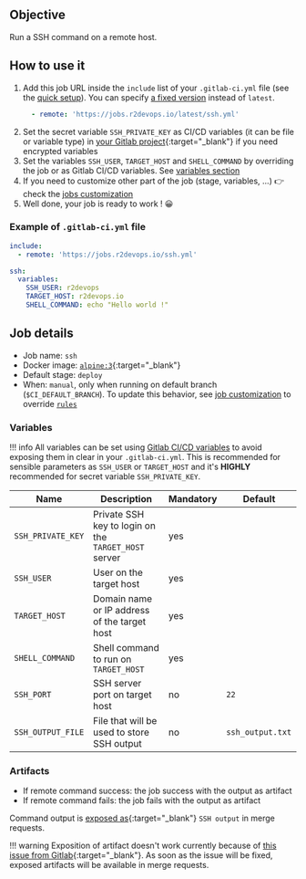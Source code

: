 ## Objective

Run a SSH command on a remote host.

## How to use it

1. Add this job URL inside the `include` list of your `.gitlab-ci.yml` file (see the [quick setup](/use-the-hub/#quick-setup)). You can specify [a fixed version](#changelog) instead of `latest`.
    ```yaml
      - remote: 'https://jobs.r2devops.io/latest/ssh.yml'
    ```
1. Set the secret variable `SSH_PRIVATE_KEY` as CI/CD variables (it can be file
   or variable type) in [your Gitlab
   project](https://docs.gitlab.com/12.10/ee/ci/variables/#via-the-ui){:target="_blank"}
   if you need encrypted variables
1. Set the variables `SSH_USER`, `TARGET_HOST` and `SHELL_COMMAND` by
   overriding the job or as Gitlab CI/CD variables. See [variables
   section](#variables)
1. If you need to customize other part of the job (stage, variables, ...) 👉
   check the [jobs customization](/use-the-hub/#jobs-customization)
1. Well done, your job is ready to work ! 😀

### Example of `.gitlab-ci.yml` file

```yaml
include:
  - remote: 'https://jobs.r2devops.io/ssh.yml'

ssh:
  variables:
    SSH_USER: r2devops
    TARGET_HOST: r2devops.io
    SHELL_COMMAND: echo "Hello world !"
```

## Job details

* Job name: `ssh`
* Docker image: [`alpine:3`](https://hub.docker.com/_/alpine){:target="_blank"}
* Default stage: `deploy`
* When: `manual`, only when running on default branch (`$CI_DEFAULT_BRANCH`).
  To update this behavior, see [job customization](https://r2devops.io/use-the-hub/#global) to override [`rules`](https://docs.gitlab.com/ee/ci/yaml/#rulesif)

### Variables

!!! info
    All variables can be set using [Gitlab CI/CD
    variables](https://docs.gitlab.com/12.10/ee/ci/variables/#via-the-ui) to
    avoid exposing them in clear in your `.gitlab-ci.yml`. This is recommended
    for sensible parameters as `SSH_USER` or `TARGET_HOST` and it's **HIGHLY**
    recommended for secret variable `SSH_PRIVATE_KEY`.

| Name | Description | Mandatory | Default |
| ---- | ----------- | --------- | ------- |
| `SSH_PRIVATE_KEY` | Private SSH key to login on the `TARGET_HOST` server | yes | ` `
| `SSH_USER` | User on the target host | yes | ` `
| `TARGET_HOST` | Domain name or IP address of the target host | yes | ` `
| `SHELL_COMMAND` | Shell command to run on `TARGET_HOST` | yes | ` `
| `SSH_PORT` | SSH server port on target host | no | `22`
| `SSH_OUTPUT_FILE` | File that will be used to store SSH output | no | `ssh_output.txt `

### Artifacts

* If remote command success: the job success with the output as artifact
* If remote command fails: the job fails with the output as artifact

Command output is [exposed
as](https://docs.gitlab.com/ee/ci/yaml/#artifactsexpose_as){:target="_blank"}
`SSH output` in merge requests.

!!! warning
    Exposition of artifact doesn't work currently because of [this issue from
    Gitlab](https://gitlab.com/gitlab-org/gitlab/-/issues/37129){:target="_blank"}.
    As soon as the issue will be fixed, exposed artifacts will be available in
    merge requests.
